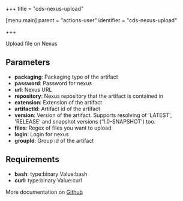 +++
title = "cds-nexus-upload"

[menu.main]
parent = "actions-user"
identifier = "cds-nexus-upload"

+++

Upload file on Nexus

## Parameters

* **packaging**: Packaging type of the artifact
* **password**: Password for nexus
* **url**: Nexus URL
* **repository**: Nexus repository that the artifact is contained in
* **extension**: Extension of the artifact
* **artifactId**: Artifact id of the artifact
* **version**: Version of the artifact. Supports resolving of 'LATEST', 'RELEASE' and snapshot versions ('1.0-SNAPSHOT') too.
* **files**: Regex of files you want to upload
* **login**: Login for nexus
* **groupId**: Group id of the artifact


## Requirements

* **bash**: type:binary Value:bash
* **curl**: type:binary Value:curl


More documentation on [Github](https://github.com/ovh/cds/tree/master/contrib/actions/cds-nexus-upload.hcl)



